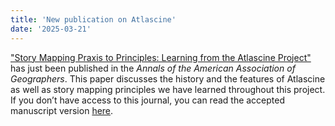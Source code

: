 ```yaml
---
title: 'New publication on Atlascine'
date: '2025-03-21'
---
```


["Story Mapping Praxis to Principles: Learning from the Atlascine Project"](https://doi.org/10.1080/24694452.2025.2470748) has just been published in the *Annals of the American Association of Geographers*. This paper discusses the history and the features of Atlascine as well as story mapping principles we have learned throughout this project. If you don’t have access to this journal, you can read the accepted manuscript version [here](/attachments/Story-Mapping-Praxis_AM_Version.pdf).